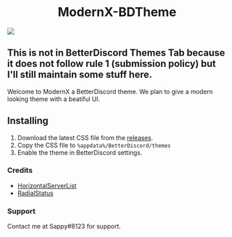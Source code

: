<h1 align="center">ModernX-BDTheme</h1>
<img src="https://user-images.githubusercontent.com/74999267/141325832-53278b4a-20eb-41dc-9c4c-de3cdba354d3.png" />

## This is not in BetterDiscord Themes Tab because it does not follow rule 1 (submission policy) but I'll still maintain some stuff here.

Welcome to ModernX a BetterDiscord theme. We plan to give a modern looking theme with a beatiful UI.

## Installing

1. Download the latest CSS file from the [releases](https://github.com/Slddev/ModernX-BDTheme/releases).
2. Copy the CSS file to `%appdata%/BetterDiscord/themes`
3. Enable the theme in BetterDiscord settings.

### Credits
- [HorizontalServerList](https://github.com/DiscordStyles/HorizontalServerList)
- [RadialStatus](https://github.com/DiscordStyles/RadialStatus)

### Support

Contact me at Sappy#8123 for support.
